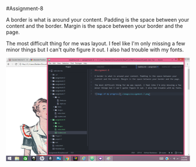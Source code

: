 #Assignment-8

A border is what is around your content. Padding is the space between your content and the border. Margin is the space between your border and the page.

The most difficult thing for me was layout. I feel like I'm only missing a few minor things but I can't quite figure it out. I also had trouble with my fonts.

![Image of my progress](./images/assignment-8.png)
